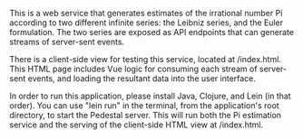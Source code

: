 This is a web service that generates estimates of the irrational number Pi according to two different infinite series: the Leibniz series, and the Euler formulation. The two series are exposed as API endpoints that can generate streams of server-sent events.

There is a client-side view for testing this service, located at <localhost>/index.html. This HTML page includes Vue logic for consuming each stream of server-sent events, and loading the resultant data into the user interface.

In order to run this application, please install Java, Clojure, and Lein (in that order). You can use "lein run" in the terminal, from the application's root directory, to start the Pedestal server. This will run both the Pi estimation service and the serving of the client-side HTML view at <localhost>/index.html.
